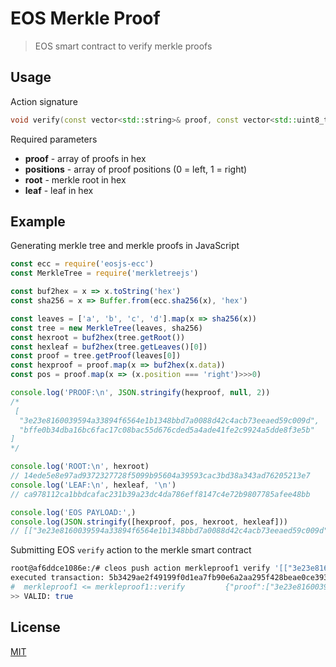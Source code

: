 # EOS Merkle Proof

> EOS smart contract to verify merkle proofs

## Usage

Action signature

```cpp
void verify(const vector<std::string>& proof, const vector<std::uint8_t>& positions, std::string root, std::string leaf)
```

Required parameters
- **proof** - array of proofs in hex
- **positions** - array of proof positions (0 = left, 1 = right)
- **root** - merkle root in hex
- **leaf** - leaf in hex

## Example

Generating merkle tree and merkle proofs in JavaScript

```js
const ecc = require('eosjs-ecc')
const MerkleTree = require('merkletreejs')

const buf2hex = x => x.toString('hex')
const sha256 = x => Buffer.from(ecc.sha256(x), 'hex')

const leaves = ['a', 'b', 'c', 'd'].map(x => sha256(x))
const tree = new MerkleTree(leaves, sha256)
const hexroot = buf2hex(tree.getRoot())
const hexleaf = buf2hex(tree.getLeaves()[0])
const proof = tree.getProof(leaves[0])
const hexproof = proof.map(x => buf2hex(x.data))
const pos = proof.map(x => (x.position === 'right')>>>0)

console.log('PROOF:\n', JSON.stringify(hexproof, null, 2))
/*
 [
  "3e23e8160039594a33894f6564e1b1348bbd7a0088d42c4acb73eeaed59c009d",
  "bffe0b34dba16bc6fac17c08bac55d676cded5a4ade41fe2c9924a5dde8f3e5b"
]
*/

console.log('ROOT:\n', hexroot)
// 14ede5e8e97ad9372327728f5099b95604a39593cac3bd38a343ad76205213e7
console.log('LEAF:\n', hexleaf, '\n')
// ca978112ca1bbdcafac231b39a23dc4da786eff8147c4e72b9807785afee48bb

console.log('EOS PAYLOAD:',)
console.log(JSON.stringify([hexproof, pos, hexroot, hexleaf]))
// [["3e23e8160039594a33894f6564e1b1348bbd7a0088d42c4acb73eeaed59c009d","bffe0b34dba16bc6fac17c08bac55d676cded5a4ade41fe2c9924a5dde8f3e5b"],[1,1],"14ede5e8e97ad9372327728f5099b95604a39593cac3bd38a343ad76205213e7","ca978112ca1bbdcafac231b39a23dc4da786eff8147c4e72b9807785afee48bb"]
```

Submitting EOS `verify` action to the merkle smart contract

```bash
root@af6ddce1086e:/# cleos push action merkleproof1 verify '[["3e23e8160039594a33894f6564e1b1348bbd7a0088d42c4acb73eeaed59c009d","bffe0b34dba16bc6fac17c08bac55d676cded5a4ade41fe2c9924a5dde8f3e5b"],[1,1],"14ede5e8e97ad9372327728f5099b95604a39593cac3bd38a343ad76205213e7","ca978112ca1bbdcafac231b39a23dc4da786eff8147c4e72b9807785afee48bb"]' -p myaccount123@active
executed transaction: 5b3429ae2f49199f0d1ea7fb90e6a2aa295f428beae0ce39386f034db768af26  360 bytes  17504 us
#  merkleproof1 <= merkleproof1::verify         {"proof":["3e23e8160039594a33894f6564e1b1348bbd7a0088d42c4acb73eeaed59c009d","bffe0b34dba16bc6fac17c...
>> VALID: true
```

## License

[MIT](LICENSE)
